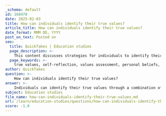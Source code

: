 ```yaml
---
_schema: default
id: 168470
date: 2025-02-03
title: How can individuals identify their true values?
article_title: How can individuals identify their true values?
date_format: MMM DD, YYYY
post_on_text: Posted on
seo:
  title: QuickTakes | Education studies
  page_description: >-
    This content discusses strategies for individuals to identify their true values through self-reflection, assessment tools, and understanding personal beliefs shaped by external influences, highlighting the importance of ongoing evaluation.
  page_keywords: >-
    true values, self-reflection, values assessment, personal beliefs, influences, happiness, fulfillment, structured activities, questionnaires, career values, intrinsic values, external influences, self-assessment, evolving values, life choices
author: QuickTakes
question: >-
    How can individuals identify their true values?
answer: >-
    Individuals can identify their true values through a combination of self-reflection, assessment tools, and understanding the influences that shape their beliefs. Here are some effective strategies:\n\n1. **Self-Reflection**: Taking time to reflect on personal experiences, decisions, and feelings can help individuals recognize what truly matters to them. This involves considering past and present influences, such as family, friends, and media, and how these have shaped their beliefs. Reflecting on moments that brought joy, fulfillment, or frustration can also provide insights into core values.\n\n2. **Values Assessment Activities**: Engaging in structured activities, such as the "My Values and Abilities Activity," encourages individuals to think critically about their values, interests, and skills. This activity prompts participants to reflect on their hobbies, personality traits, and interpersonal skills, helping them identify personal strengths and areas of interest that align with their values.\n\n3. **Utilizing Questionnaires and Surveys**: Tools like the Career One Stop Interests Questionnaire and the Skills Matcher can help individuals explore their interests and work values. These assessments can clarify which values are most important and how they relate to potential career paths. For instance, understanding the six work values outlined by the U.S. Department of Labor can guide individuals in identifying occupations that align with their values.\n\n4. **Distinguishing Personal Values from External Influences**: It is essential to differentiate between intrinsic values and those imposed by external factors. Individuals should critically evaluate the values promoted by media and society, recognizing that these may not reflect their true beliefs. This awareness can help in identifying values that are genuinely personal and meaningful.\n\n5. **Continuous Evaluation**: Values can evolve over time, so it is important for individuals to regularly reassess their beliefs and priorities. Engaging in ongoing self-assessment and reflection can help maintain alignment between personal values and life choices.\n\nBy employing these strategies, individuals can gain a clearer understanding of their true values, which is crucial for making informed career choices and leading a fulfilling life.
subject: Education studies
file_name: how-can-individuals-identify-their-true-values.md
url: /learn/education-studies/questions/how-can-individuals-identify-their-true-values
score: -1.0
---
```


&nbsp;